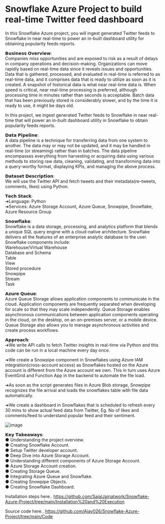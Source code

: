 # Snowflake Azure Project to build real-time Twitter feed dashboard

In this Snowflake Azure project, you will ingest generated Twitter feeds to Snowflake in near real-time to power an in-built dashboard utility for obtaining popularity feeds reports.  

𝗕𝘂𝘀𝗶𝗻𝗲𝘀𝘀 𝗢𝘃𝗲𝗿𝘃𝗶𝗲𝘄:  
Companies miss opportunities and are exposed to risk as a result of delays in company operations and decision-making. Organizations can move rapidly based on real-time data since it reveals issues and opportunities. Data that is gathered, processed, and evaluated in real-time is referred to as real-time data, and it comprises data that is ready to utilize as soon as it is created. A snapshot of historical data is what near real-time data is. When speed is critical, near real-time processing is preferred, although processing time in minutes rather than seconds is acceptable. Batch data that has been previously stored is considerably slower, and by the time it is ready to use, it might be days old.  

In this project, we ingest generated Twitter feeds to Snowflake in near real-time that will power an in-built dashboard utility in Snowflake to obtain popularity feeds reports.  

𝗗𝗮𝘁𝗮 𝗣𝗶𝗽𝗲𝗹𝗶𝗻𝗲:  
A data pipeline is a technique for transferring data from one system to another. The data may or may not be updated, and it may be handled in real-time (or streaming) rather than in batches. The data pipeline encompasses everything from harvesting or acquiring data using various methods to storing raw data, cleaning, validating, and transforming data into a query-worthy format, displaying KPIs, and managing the above process.  

𝗗𝗮𝘁𝗮𝘀𝗲𝘁 𝗗𝗲𝘀𝗰𝗿𝗶𝗽𝘁𝗶𝗼𝗻:  
We will use the Twitter API and fetch tweets and their metadata(re-tweets, comments, likes) using Python.  

𝗧𝗲𝗰𝗵 𝗦𝘁𝗮𝗰𝗸:  
➔Language: Python  
➔Services: Azure Storage Account, Azure Queue, Snowpipe, Snowflake, Azure Resource Group  

𝗦𝗻𝗼𝘄𝗳𝗹𝗮𝗸𝗲:  
Snowflake is a data storage, processing, and analytics platform that blends a unique SQL query engine with a cloud-native architecture. Snowflake delivers all the features of an enterprise analytic database to the user. Snowflake components include:  
Warehouse/Virtual Warehouse  
Database and Schema  
Table  
View  
Stored procedure  
Snowpipe  
Stream  
Task  

𝗔𝘇𝘂𝗿𝗲 𝗤𝘂𝗲𝘂𝗲:  
Azure Queue Storage allows application components to communicate in the cloud. Application components are frequently separated when developing for scale so that they may scale independently. Queue Storage enables asynchronous communications between application components operating in the cloud, on the desktop, on an on-premises server, or a mobile device. Queue Storage also allows you to manage asynchronous activities and create process workflows.  

𝗔𝗽𝗽𝗿𝗼𝗮𝗰𝗵:  
➔We write API calls to fetch Twitter insights in real-time via Python and this code can be run in a local machine every day once.  

➔We create a Snowpipe component in Snowflakes using Azure IAM integration(cross-account access) as Snowflakes hosted on the Azure account is different from the Azure account we own. This in turn uses Azure EventGrid and Function App in the backend to automate the file load.  

➔As soon as the script generates files in Azure Blob storage, Snowpipe recognizes the file arrival and loads the snowflakes table with file data automatically.  

➔We create a dashboard in Snowflakes that is scheduled to refresh every 30 mins to show actual feed data from Twitter, Eg. No of likes and comments/feed to understand popular feed and their sentiment.  

![image](https://user-images.githubusercontent.com/70576003/196201351-42b3568b-69da-4dd6-b18a-e21a49af5051.png)  

𝗞𝗲𝘆 𝗧𝗮𝗸𝗲𝗮𝘄𝗮𝘆𝘀:  
● Understanding the project overview.    
● Creating Snowflake Account.  
● Setup Twitter developer account.  
● Deep Dive into Azure Storage Account.  
● Understanding different components of Azure Storage Account.  
● Azure Storage Account creation.  
● Creating Storage Queue.  
● Integrating Azure Queue and Snowflake.  
● Creating Snowpipe Objects.  
● Creating Snowflake Dashboard.  

Installation steps here..
https://github.com/SajalJainatwork/Snowflake-Azure-Project/tree/main/Installation%20and%20Execution

Source code here..
https://github.com/Ajay026/Snowflake-Azure-Project/tree/main/Code

